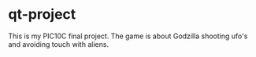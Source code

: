# qt-project
This is my PIC10C final project. The game is about Godzilla shooting ufo's and avoiding touch with aliens.
